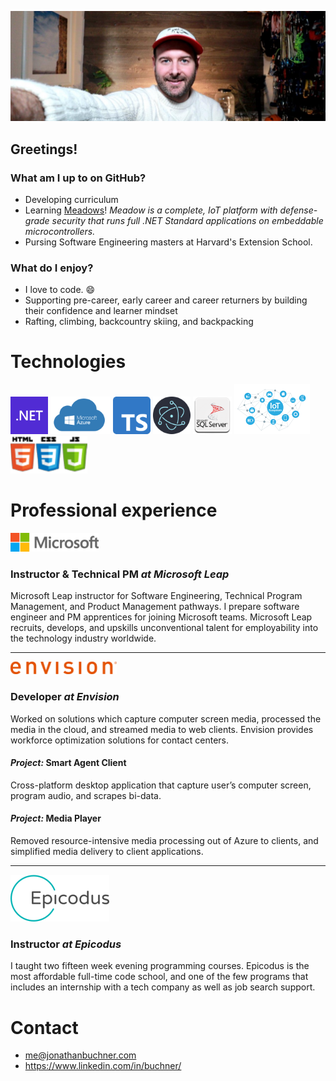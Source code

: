 
<!-- **JonathanBuchner/JonathanBuchner** is a ✨ _special_ ✨ repository because its `README.md` (this file) appears on your GitHub profile. -->

![Microsoft](./img/banner.jpg)

## Greetings!
### What am I up to on GitHub?
- Developing curriculum
- Learning [Meadows](https://www.wildernesslabs.co/)!  *Meadow is a complete, IoT platform with defense-grade security that runs full .NET Standard applications on embeddable microcontrollers.*
- Pursing Software Engineering masters at Harvard's Extension School.

### What do I enjoy?
- I love to code. :smile:
- Supporting pre-career, early career and career returners by building their confidence and learner mindset
- Rafting, climbing, backcountry skiing, and backpacking

# Technologies
![Dotnet](./img/dotnet.png)
![Azure](./img/azure.png)
![TypeScript](./img/TypeScript.png)
![Electrong](./img/Electron.png)
![Microsoft SQL Server](./img/mssqlserver.png)
![IoT](./img/iot.png)
![htmlcssjavascript](./img/htmlcssjavascript.png)

# Professional experience

![Microsoft](./img/microsoft.png)
### Instructor & Technical PM *at Microsoft Leap*

Microsoft Leap instructor for Software Engineering, Technical Program Management, and Product Management pathways. I prepare software engineer and PM apprentices for joining Microsoft teams.  Microsoft Leap recruits, develops, and upskills unconventional talent for employability into the technology industry worldwide.

---

![Envision](./img/envision.png)
### Developer *at Envision*

Worked on solutions which capture computer screen media, processed the media in the cloud, and streamed media to web clients.  Envision provides workforce optimization solutions for contact centers.

#### *Project:* Smart Agent Client
Cross-platform desktop application that capture user’s computer screen, program audio, and scrapes bi-data.


#### *Project:* Media Player
Removed resource-intensive media processing out of Azure to clients, and simplified media delivery to client applications. 

---

![Epicodus](./img/epicodus.png)
### Instructor *at Epicodus*

I taught two fifteen week evening programming courses.  Epicodus is the most affordable full-time code school, and one of the few programs that includes an internship with a tech company as well as job search support.

# Contact
- me@jonathanbuchner.com
- https://www.linkedin.com/in/buchner/
